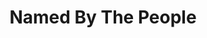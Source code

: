 ---
pid: mp41
title: Named By The People
location_transcription: All over the city
coordinates: "[-75.172628135443, 39.915275426979]"
zipcode: 
gen_neighborhood: 
neighborhood: 
outside_phl: 
age: 
age_range: 
instagram: 
image_file_name: mp_41.jpg
proposal_transcription: |-
  //pop-up gardens//
  no beer; plants + life. reclaiming industrial detritus.
  Life growing out of the ruins of buildings
  city relcaiming
  life reclaiming the concrete
  bring life back in a different way
topic: Environment
topic_summary: '0'
type: Event,Garden
keywords_other: plants
credit: 
image_labels: 
twitter: 
facebook: 
permalink: "/monuments/mp41/"
layout: item-page
---